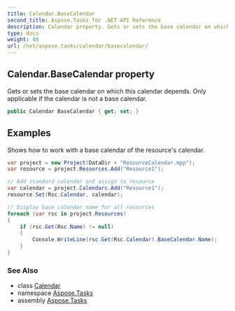 ```yaml
---
title: Calendar.BaseCalendar
second_title: Aspose.Tasks for .NET API Reference
description: Calendar property. Gets or sets the base calendar on which this calendar depends. Only applicable if the calendar is not a base calendar
type: docs
weight: 40
url: /net/aspose.tasks/calendar/basecalendar/
---
```

## Calendar.BaseCalendar property

Gets or sets the base calendar on which this calendar depends. Only applicable if the calendar is not a base calendar.

```csharp
public Calendar BaseCalendar { get; set; }
```

## Examples

Shows how to work with a base calendar of the resource's calendar.

```csharp
var project = new Project(DataDir + "ResourceCalendar.mpp");
var resource = project.Resources.Add("Resource1");

// Add standard calendar and assign to resource
var calendar = project.Calendars.Add("Resource1");
resource.Set(Rsc.Calendar, calendar);

// Display base calendar name for all resources
foreach (var rsc in project.Resources)
{
    if (rsc.Get(Rsc.Name) != null)
    {
        Console.WriteLine(rsc.Get(Rsc.Calendar).BaseCalendar.Name);
    }
}
```

### See Also

* class [Calendar](../)
* namespace [Aspose.Tasks](../../calendar/)
* assembly [Aspose.Tasks](../../../)


